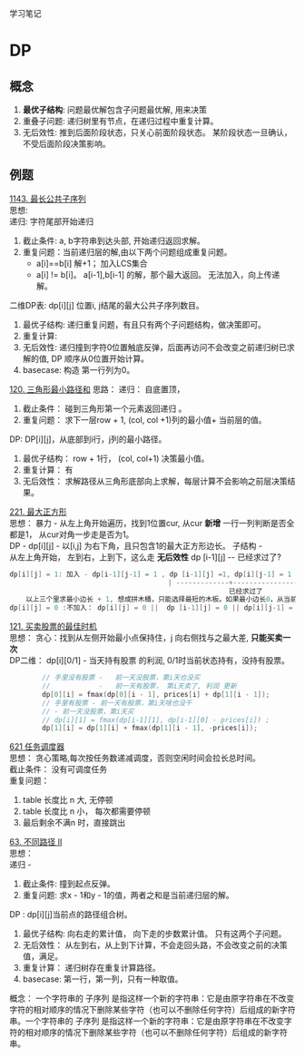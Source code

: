 学习笔记


# DP

## 概念

1. **最优子结构**: 问题最优解包含子问题最优解, 用来决策
2. 重叠子问题: 递归树里有节点，在递归过程中重复计算。
3. 无后效性: 推到后面阶段状态，只关心前面阶段状态。
              某阶段状态一旦确认，不受后面阶段决策影响。

## 例题
[1143. 最长公共子序列](https://leetcode-cn.com/problems/longest-common-subsequence/)  
思想:  
递归: 字符尾部开始递归  
1. 截止条件: a, b字符串到达头部, 开始递归返回求解。
2. 重复问题：当前递归层的解,由以下两个问题组成重复问题。
   - a[i]==b[i] 解+1；  加入LCS集合
   - a[i] != b[i]。 a[i-1],b[i-1] 的解，那个最大返回。 无法加入，向上传递解。


二维DP表: dp[i][j] 位置i, j结尾的最大公共子序列数目。
1. 最优子结构:  递归重复问题，有且只有两个子问题结构，做决策即可。
2. 重复计算:
3. 无后效性: 递归撞到字符0位置触底反弹，后面再访问不会改变之前递归树已求解的值, DP 顺序从0位置开始计算。
4. basecase: 构造 第一行列为0。

[120. 三角形最小路径和](https://leetcode-cn.com/problems/triangle/)
思路： 
递归： 自底置顶， 
1. 截止条件： 碰到三角形第一个元素返回递归 。
2. 重复问题： 求下一层row + 1, (col, col +1)列的最小值+ 当前层的值。

DP: DP[i][j]，从底部到i行，j列的最小路径。  
1. 最优子结构： row + 1行， (col, col+1) 决策最小值。
2. 重复计算： 有
3. 无后效性： 求解路径从三角形底部向上求解，每层计算不会影响之前层决策结果。
 


[221. 最大正方形](https://leetcode-cn.com/problems/maximal-square/)  
思想： 
暴力 - 从左上角开始遍历，找到1位置cur, 从cur **新增** 一行一列判断是否全都是1， 从cur对角一步走是否为1。  
DP - dp[i][j] - 以[i,j] 为右下角，且只包含1的最大正方形边长。 
子结构 -  
从左上角开始， 左到右，上到下，这么走 **无后效性** dp [i-1][j] -- 已经求过了?
```C
dp[i][j] = 1: 加入 - dp[i-1][j-1] = 1 , dp [i-1][j] =1, dp[i][j-1] = 1
                                       | -------------+-------------------|
                                                      已经求过了  
    以上三个里求最小边长 + 1, 想成拼木桶，只能选择最短的木板。如果最小边长0，从当前1开始计算最长边，初始边长1。
dp[i][j] = 0 :不加入： dp[i][j] = 0 ||  dp [i-1][j] = 0 || dp[i][j-1] = 0  边长为0 。 
```

[121. 买卖股票的最佳时机](https://leetcode-cn.com/problems/best-time-to-buy-and-sell-stock/)  
思想： 
贪心：找到从左侧开始最小点保持住，j 向右侧找与之最大差, **只能买卖一次**  
DP二维：  dp[i][0/1] - 当天持有股票 的利润, 0/1时当前状态持有，没持有股票。  
``` C
        // 手里没有股票 -   前一天没股票，第i天也没买
        //            -   前一天有股票， 第i天卖了, 利润 更新
        dp[0][i] = fmax(dp[0][i - 1], prices[i] + dp[1][i - 1]);
        // 手里有股票 - 前一天有股票，第i天啥也没干
        // - 前一天没股票，第i天买
        // dp[i][1] = fmax(dp[i-1][1], dp[i-1][0] - prices[i]) ;
        dp[1][i] = dp[1][i] + fmax(dp[1][i - 1], -prices[i]);
``` 

[621 任务调度器](https://leetcode-cn.com/problems/task-scheduler/)  
思想： 贪心策略,每次按任务数递减调度，否则空闲时间会拉长总时间。  
截止条件： 没有可调度任务  
重复问题：  
1. table 长度比 n 大,  无停顿
2. table 长度比 n 小， 每次都需要停顿
3.  最后剩余不满n 时，直接跳出   

[63. 不同路径 II](https://leetcode-cn.com/problems/unique-paths-ii/)  
思想：  
递归 - 
1. 截止条件: 撞到起点反弹。
2. 重复问题: 求x - 1和y - 1的值，两者之和是当前递归层的解。  

DP : dp[i][j]当前点的路径组合树。  
1. 最优子结构: 向右走的累计值， 向下走的步数累计值。 只有这两个子问题。
2. 无后效性： 从左到右，从上到下计算，不会走回头路，不会改变之前的决策值，满足。
3. 重复计算： 递归树存在重复计算路径。
4. basecase: 第一行，第一列，只有一种取值。 

概念： 一个字符串的 子序列 是指这样一个新的字符串：它是由原字符串在不改变字符的相对顺序的情况下删除某些字符（也可以不删除任何字符）后组成的新字符串。一个字符串的 子序列 是指这样一个新的字符串：它是由原字符串在不改变字符的相对顺序的情况下删除某些字符（也可以不删除任何字符）后组成的新字符串。  